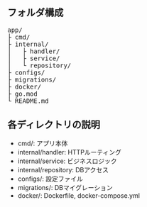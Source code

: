 ## フォルダ構成

<pre>
app/
├ cmd/
├ internal/
│   ├ handler/
│   ├ service/
│   └ repository/
├ configs/
├ migrations/
├ docker/
├ go.mod
└ README.md
</pre>

## 各ディレクトリの説明

- cmd/: アプリ本体
- internal/handler: HTTPルーティング
- internal/service: ビジネスロジック
- internal/repository: DBアクセス
- configs/: 設定ファイル
- migrations/: DBマイグレーション
- docker/: Dockerfile, docker-compose.yml
